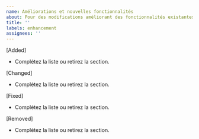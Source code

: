 ```yaml
---
name: Améliorations et nouvelles fonctionnalités
about: Pour des modifications améliorant des fonctionnalités existantes ou en créant de nouvelles.
title: ''
labels: enhancement
assignees: ''
---
```


[Added]

* Complétez la liste ou retirez la section.

[Changed]

* Complétez la liste ou retirez la section.

[Fixed]

* Complétez la liste ou retirez la section.

[Removed]

* Complétez la liste ou retirez la section.
